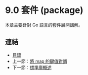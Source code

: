 # 9.0 套件 (package)

本章主要針對 Go 語言的套件展開講解。

## 連結

- [目錄](directory.md)
- 上一節：[將 map 的鍵值對調](08.6.md)
- 下一節：[標準庫概述](09.1.md)

